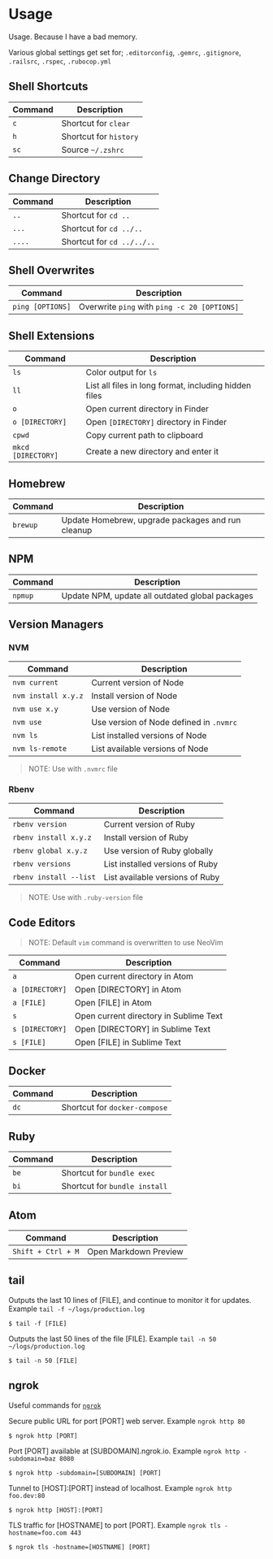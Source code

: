 # Usage

Usage. Because I have a bad memory.

Various global settings get set for; `.editorconfig`, `.gemrc`, `.gitignore`, `.railsrc`, `.rspec`, `.rubocop.yml`

## Shell Shortcuts

| Command | Description            |
|---------|------------------------|
| `c`     | Shortcut for `clear`   |
| `h`     | Shortcut for `history` |
| `sc`    | Source `~/.zshrc`      |

## Change Directory

| Command | Description                   |
|---------|-------------------------------|
| `..`    | Shortcut for `cd ..`          |
| `...`   | Shortcut for `cd ../..`       |
| `....`  | Shortcut for `cd ../../..`    |

## Shell Overwrites

| Command          | Description                                  |
|------------------|----------------------------------------------|
| `ping [OPTIONS]` | Overwrite `ping` with `ping -c 20 [OPTIONS]` |

## Shell Extensions

| Command            | Description                                           |
|--------------------|-------------------------------------------------------|
| `ls`               | Color output for `ls`                                 |
| `ll`               | List all files in long format, including hidden files |
| `o`                | Open current directory in Finder                      |
| `o [DIRECTORY]`    | Open `[DIRECTORY]` directory in Finder                |
| `cpwd`             | Copy current path to clipboard                        |
| `mkcd [DIRECTORY]` | Create a new directory and enter it                   |

## Homebrew

| Command | Description                                        |
|---------|----------------------------------------------------|
| `brewup` | Update Homebrew, upgrade packages and run cleanup |

## NPM

| Command | Description                                     |
|---------|-------------------------------------------------|
| `npmup` | Update NPM, update all outdated global packages |

## Version Managers

### NVM

| Command | Description                                         |
|---------------------|-----------------------------------------|
| `nvm current`       | Current version of Node                 |
| `nvm install x.y.z` | Install version of Node                 |
| `nvm use x.y`       | Use version of Node                     |
| `nvm use`           | Use version of Node defined in `.nvmrc` |
| `nvm ls`            | List installed versions of Node         |
| `nvm ls-remote`     | List available versions of Node         |

> NOTE: Use with `.nvmrc` file

### Rbenv

| Command | Description                                    |
|------------------------|---------------------------------|
| `rbenv version`        | Current version of Ruby         |
| `rbenv install x.y.z`  | Install version of Ruby         |
| `rbenv global x.y.z`   | Use version of Ruby globally    |
| `rbenv versions`       | List installed versions of Ruby |
| `rbenv install --list` | List available versions of Ruby |

> NOTE: Use with `.ruby-version` file

## Code Editors

> NOTE: Default `vim` command is overwritten to use NeoVim

| Command           | Description                            |
|-------------------|----------------------------------------|
| `a`               | Open current directory in Atom         |
| `a [DIRECTORY]`   | Open [DIRECTORY] in Atom               |
| `a [FILE]`        | Open [FILE] in Atom                    |
| `s`               | Open current directory in Sublime Text |
| `s [DIRECTORY]`   | Open [DIRECTORY] in Sublime Text       |
| `s [FILE]`        | Open [FILE] in Sublime Text            |

## Docker

| Command | Description                   |
|---------|-------------------------------|
| `dc`    | Shortcut for `docker-compose` |

## Ruby

| Command | Description                   |
|---------|-------------------------------|
| `be`    | Shortcut for `bundle exec`    |
| `bi`    | Shortcut for `bundle install` |

## Atom

| Command            | Description           |
|--------------------|-----------------------|
| `Shift + Ctrl + M` | Open Markdown Preview |

## tail

Outputs the last 10 lines of [FILE], and continue to monitor it for updates. Example `tail -f ~/logs/production.log`

```
$ tail -f [FILE]
````

Outputs the last 50 lines of the file [FILE]. Example `tail -n 50 ~/logs/production.log`

```
$ tail -n 50 [FILE]
````

## ngrok

Useful commands for [`ngrok`](https://ngrok.com/)

Secure public URL for port [PORT] web server. Example `ngrok http 80`

```
$ ngrok http [PORT]
```

Port [PORT] available at [SUBDOMAIN].ngrok.io. Example `ngrok http -subdomain=baz 8080`

```
$ ngrok http -subdomain=[SUBDOMAIN] [PORT]
```

Tunnel to [HOST]:[PORT] instead of localhost. Example `ngrok http foo.dev:80`

```
$ ngrok http [HOST]:[PORT]
```

TLS traffic for [HOSTNAME] to port [PORT]. Example `ngrok tls -hostname=foo.com 443`

```
$ ngrok tls -hostname=[HOSTNAME] [PORT]
```
